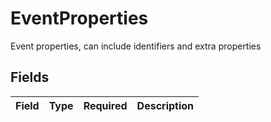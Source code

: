 # EventProperties

Event properties, can include identifiers and extra properties


## Fields

| Field       | Type        | Required    | Description |
| ----------- | ----------- | ----------- | ----------- |